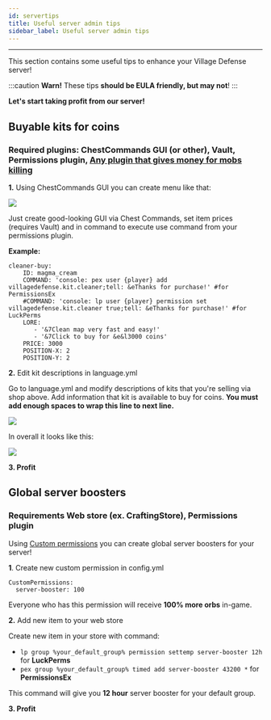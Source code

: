 ```yaml
---
id: servertips
title: Useful server admin tips
sidebar_label: Useful server admin tips
---
```

---
This section contains some useful tips to enhance your Village Defense server!

:::caution
**Warn!** These tips **should be EULA friendly, but may not**!
:::

 **Let's start taking profit from our server!**

## Buyable kits for coins

### **Required plugins:** ChestCommands GUI \(or other\), Vault, Permissions plugin, [Any plugin that gives money for mobs killing](http://lmgtfy.com/?q=spigot+money+mob+drops+plugin)

**1.** Using ChestCommands GUI you can create menu like that: 

![](https://i.imgur.com/hl8E7nj.png)

Just create good-looking GUI via Chest Commands, set item prices \(requires Vault\) and in command to execute use command from your permissions plugin.

**Example:**

```text
cleaner-buy:
    ID: magma_cream
    COMMAND: 'console: pex user {player} add villagedefense.kit.cleaner;tell: &eThanks for purchase!' #for PermissionsEx
    #COMMAND: 'console: lp user {player} permission set villagedefense.kit.cleaner true;tell: &eThanks for purchase!' #for LuckPerms
    LORE:
       - '&7Clean map very fast and easy!'
       - '&7Click to buy for &e&l3000 coins'
    PRICE: 3000
    POSITION-X: 2
    POSITION-Y: 2
```

**2.** Edit kit descriptions in language.yml

Go to language.yml and modify descriptions of kits that you're selling via shop above. Add information that kit is available to buy for coins. **You must add enough spaces to wrap this line to next line.** 

![](https://i.imgur.com/ALkgKO9.png)

In overall it looks like this:

![](https://i.imgur.com/hYFpLtK.png)

**3. Profit**

## Global server boosters

### **Requirements** Web store \(ex. CraftingStore\), Permissions plugin

Using [Custom permissions](../setup/cmd-perms.md#custom-permissions) you can create global server boosters for your server!

**1**. Create new custom permission in config.yml

```text
CustomPermissions:
  server-booster: 100
```

Everyone who has this permission will receive **100% more orbs** in-game.

**2.** Add new item to your web store

Create new item in your store with command:

* `lp group %your_default_group% permission settemp server-booster 12h` for **LuckPerms**
* `pex group %your_default_group% timed add server-booster 43200 *` for **PermissionsEx**

This command will give you **12 hour** server booster for your default group.

**3. Profit**

